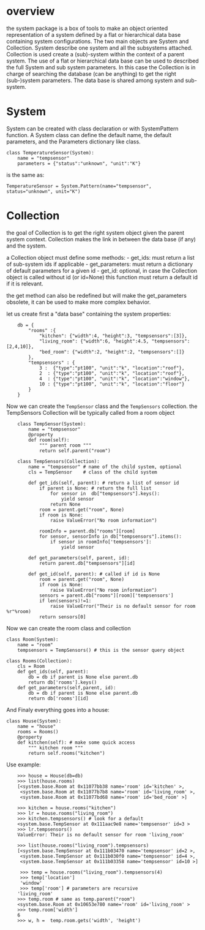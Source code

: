 # overview

the system package is a box of tools to make an object oriented representation of a system defined by a flat or hierarchical data base containing system configurations. 
The two main objects are System and Collection. System describe one system and 
all the subsystems attached. Collection is used create a (sub)-system within the context of a parent system.
The use of a flat or hierarchical data base can be used to described the full System and sub system parameters. In this case the Collection is in charge of searching the database (can be anything) to get the right (sub-)system parameters. The data base is shared among system and sub-system.

# System

System can be created with class declaration or with SystemPattern function.
A System class can define the default name, the default parameters, and the Parameters dictionary like class.

    class TemperatureSensor(System):
        name = "tempsensor"
        parameters = {"status":"unknown", "unit":"K"}

is the same as:

    TemperatureSensor = System.Pattern(name="tempsensor", status="unknown", unit="K")

# Collection
the goal of Collection is to get the right system object given the parent system context.
Collection makes the link in between the data base (if any) and the system.

a Collection object must define some methods:
    - get_ids: must return a list of sub-system ids if applicable
    - get_parameters: must return a dictionary of default parameters for a given id
    - get_id: optional, in case the Collection object is called without id (or id=None) this function must return a default id if it is relevant.

the get method can also be redefined but will make the get_parameters obsolete, it can be used to make more complex behavior.

let us create first a "data base" containing the system properties:

        db = {
            "rooms" :{
                "kitchen": {"width":4, "height":3, "tempsensors":[3]},
                "living_room": {"width":6, "height":4.5, "tempsensors":[2,4,10]},
                "bed_room": {"width":2, "height":2, "tempsensors":[]}
            },
            "tempsensors" : {
                3 :  {"type":"pt100", "unit":"k", "location":"roof"},
                2  : {"type":"pt100", "unit":"k", "location":"roof"},
                4  : {"type":"pt100", "unit":"k", "location":"window"},
                10 : {"type":"pt100", "unit":"k", "location":"floor"}
            }
        }

Now we can create the `TempSensor` class and the `TempSensors` collection. the TempSensors Collection will be typically called from a room object

        class TempSensor(System):
            name = "tempsensor"
            @property
            def room(self):
                """ parent room """
                return self.parent("room")

        class TempSensors(Collection):
            name = "tempsensor" # name of the child system, optional
            cls = TempSensor    # class of the child system

            def get_ids(self, parent): # return a list of sensor id 
                if parent is None: # return the full list
                    for sensor in  db["tempsensors"].keys():
                        yield sensor
                    return None
                room = parent.get("room", None)
                if room is None:
                    raise ValueError("No room information")

                roomInfo = parent.db["rooms"][room]
                for sensor, sensorInfo in db["tempsensors"].items():
                    if sensor in roomInfo['tempsensors']:
                        yield sensor

            def get_parameters(self, parent, id):
                return parent.db["tempsensors"][id]

            def get_id(self, parent): # called if id is None
                room = parent.get("room", None)
                if room is None:
                    raise ValueError("No room information")
                sensors = parent.db["rooms"][room]['tempsensors']
                if len(sensors)!=1:
                    raise ValueError("Their is no default sensor for room %r"%room)
                return sensors[0]

Now we can create the room class and collection

    class Room(System):
        name = "room"
        tempsensors = TempSensors() # this is the sensor query object

    class Rooms(Collection):
        cls = Room
        def get_ids(self, parent):
            db = db if parent is None else parent.db
            return db['rooms'].keys()
        def get_parameters(self,parent, id):
            db = db if parent is None else parent.db
            return db['rooms'][id]

And Finaly everything goes into a house:

    class House(System):
        name = "house"
        rooms = Rooms()
        @property
        def kitchen(self): # make some quick access
            """ kitchen room """
            return self.rooms("kitchen")

Use example:

        >>> house = House(db=db)
        >>> list(house.rooms)
        [<system.base.Room at 0x11077bb38 name='room' id='kitchen' >,
         <system.base.Room at 0x11077b7b8 name='room' id='living_room' >,
         <system.base.Room at 0x11077bd68 name='room' id='bed_room' >]

        >>> kitchen = house.rooms("kitchen")
        >>> lr = house.rooms("living_room")
        >>> kitchen.tempsensors() # look for a default
        <system.base.TempSensor at 0x111aac9e8 name='tempsensor' id=3 >
        >>> lr.tempsensors()
        ValueError: Their is no default sensor for room 'living_room'

        >>> list(house.rooms("living_room").tempsensors)
        [<system.base.TempSensor at 0x111b03470 name='tempsensor' id=2 >,
         <system.base.TempSensor at 0x111b030f0 name='tempsensor' id=4 >,
         <system.base.TempSensor at 0x111b03358 name='tempsensor' id=10 >]

         >>> temp = house.rooms("living_room").tempsensors(4)
         >>> temp['location']
         'window'
         >>> temp['room'] # parameters are recursive
        'living_room'
        >>> temp.room # same as temp.parent("room")
        <system.base.Room at 0x10653e780 name='room' id='living_room' >
        >>> temp.room['width']
        6
        >>> w, h =  temp.room.gets('width', 'height')

